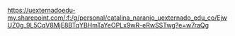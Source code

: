 https://uexternadoedu-my.sharepoint.com/:f:/g/personal/catalina_naranjo_uexternado_edu_co/EjwUZ0g_9L5CqV8MjE8BTqYBHmTaYeOPLx9wR-eRwSSTwg?e=w7raQg
